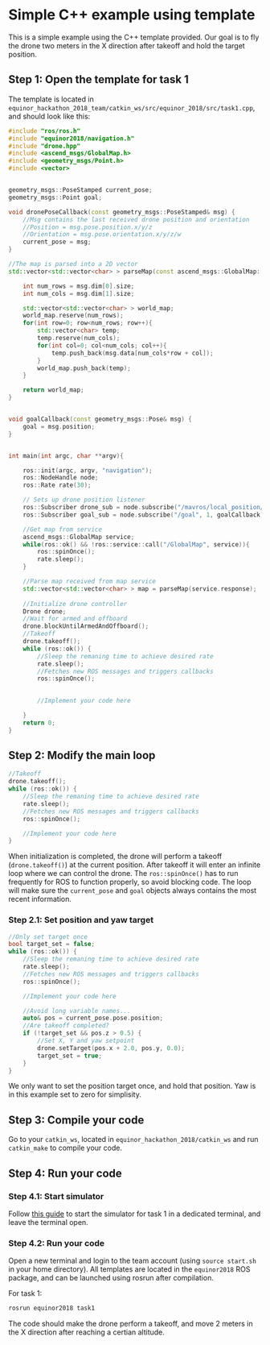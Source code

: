 # Simple C++ example using template

This is a simple example using the C++ template provided. Our goal is to fly the drone two meters in the X direction after takeoff and hold the target position. 

## Step 1: Open the template for task 1
The template is located in `equinor_hackathon_2018_team/catkin_ws/src/equinor_2018/src/task1.cpp`, and should look like this:
```cpp
#include "ros/ros.h"
#include "equinor2018/navigation.h"
#include "drone.hpp"
#include <ascend_msgs/GlobalMap.h>
#include <geometry_msgs/Point.h>
#include <vector>


geometry_msgs::PoseStamped current_pose;
geometry_msgs::Point goal;

void dronePoseCallback(const geometry_msgs::PoseStamped& msg) {
    //Msg contains the last received drone position and orientation
    //Position = msg.pose.position.x/y/z
    //Orientation = msg.pose.orientation.x/y/z/w
    current_pose = msg;
}

//The map is parsed into a 2D vector
std::vector<std::vector<char> > parseMap(const ascend_msgs::GlobalMap::Response& msg){

	int num_rows = msg.dim[0].size;
	int num_cols = msg.dim[1].size;

	std::vector<std::vector<char> > world_map;
    world_map.reserve(num_rows);
	for(int row=0; row<num_rows; row++){
        std::vector<char> temp;
        temp.reserve(num_cols);
		for(int col=0; col<num_cols; col++){
			temp.push_back(msg.data[num_cols*row + col]);
		}
        world_map.push_back(temp);
	}

    return world_map;
}


void goalCallback(const geometry_msgs::Pose& msg) {
    goal = msg.position;
}


int main(int argc, char **argv){

    ros::init(argc, argv, "navigation");
    ros::NodeHandle node;
    ros::Rate rate(30);

    // Sets up drone position listener
    ros::Subscriber drone_sub = node.subscribe("/mavros/local_position/pose", 1, dronePoseCallback);
    ros::Subscriber goal_sub = node.subscribe("/goal", 1, goalCallback);

    //Get map from service
    ascend_msgs::GlobalMap service;
    while(ros::ok() && !ros::service::call("/GlobalMap", service)){
        ros::spinOnce();
        rate.sleep();
    }

    //Parse map received from map service
    std::vector<std::vector<char> > map = parseMap(service.response);
    
    //Initialize drone controller
    Drone drone;
    //Wait for armed and offboard
    drone.blockUntilArmedAndOffboard();    
    //Takeoff
    drone.takeoff();
    while (ros::ok()) {
        //Sleep the remaning time to achieve desired rate
        rate.sleep();
        //Fetches new ROS messages and triggers callbacks
        ros::spinOnce();
        

        //Implement your code here

    }
    return 0;
}

```

## Step 2: Modify the main loop
```cpp
//Takeoff
drone.takeoff();
while (ros::ok()) {
    //Sleep the remaning time to achieve desired rate
    rate.sleep();
    //Fetches new ROS messages and triggers callbacks
    ros::spinOnce();

    //Implement your code here
}
```

When initialization is completed, the drone will perform a takeoff (`drone.takeoff()`) at the current position. After takeoff it will enter an infinite loop where we can control the drone. The `ros::spinOnce()` has to run frequently for ROS to function properly, so avoid blocking code. The loop will make sure the `current_pose` and `goal` objects always contains the most recent information.

### Step 2.1: Set position and yaw target
```cpp
//Only set target once
bool target_set = false;
while (ros::ok()) {
    //Sleep the remaning time to achieve desired rate
    rate.sleep();
    //Fetches new ROS messages and triggers callbacks
    ros::spinOnce();

    //Implement your code here

    //Avoid long variable names...
    auto& pos = current_pose.pose.position;
    //Are takeoff completed?
    if (!target_set && pos.z > 0.5) {
        //Set X, Y and yaw setpoint
        drone.setTarget(pos.x + 2.0, pos.y, 0.0);
        target_set = true;
    }
}
```

We only want to set the position target once, and hold that position. Yaw is in this example set to zero for simplisity.  

## Step 3: Compile your code
Go to your `catkin_ws`, located in `equinor_hackathon_2018/catkin_ws` and run `catkin_make` to compile your code. 

## Step 4: Run your code

### Step 4.1: Start simulator
Follow [this guide](simulator.md) to start the simulator for task 1 in a dedicated terminal, and leave the terminal open.

### Step 4.2: Run your code 
Open a new terminal and login to the team account (using `source start.sh` in your home directory). All templates are located in the `equinor2018` ROS package, and can be launched using rosrun after compilation. 

For task 1:
```bash
rosrun equinor2018 task1
```

The code should make the drone perform a takeoff, and move 2 meters in the X direction after reaching a certian altitude. 


